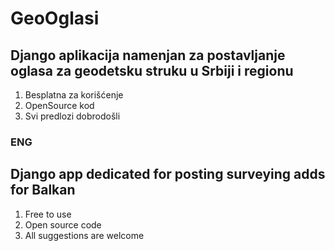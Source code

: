 # GeoOglasi

## Django aplikacija namenjan za postavljanje oglasa za geodetsku struku u Srbiji i regionu

1. Besplatna za korišćenje
2. OpenSource kod
3. Svi predlozi dobrodošli

### ENG

## Django app dedicated for posting surveying adds for Balkan

1. Free to use
2. Open source code
3. All suggestions are welcome
